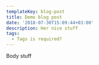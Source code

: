 ```yaml
---
templateKey: blog-post
title: Demo blog post
date: '2018-07-30T15:09:44+03:00'
description: Her nice stuff
tags:
  - Tags is required?
---
```

Body stuff

